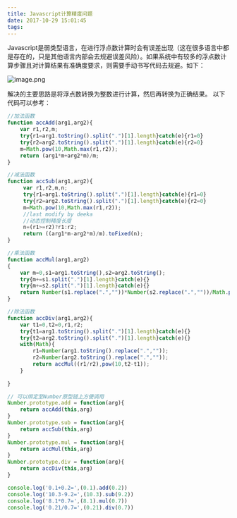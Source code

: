 ```yaml
---
title: Javascript计算精度问题
date: 2017-10-29 15:01:45
tags:
---
```


Javascript是弱类型语言，在进行浮点数计算时会有误差出现（这在很多语言中都是存在的，只是其他语言内部会去规避误差风险）。如果系统中有较多的浮点数计算步骤且对计算结果有准确度要求，则需要手动书写代码去规避。如下：

![image.png](http://upload-images.jianshu.io/upload_images/280956-0e24421bc8f4c197.png?imageMogr2/auto-orient/strip%7CimageView2/2/w/1240)

解决的主要思路是将浮点数转换为整数进行计算，然后再转换为正确结果。
以下代码可以参考：
```js
//加法函数
function accAdd(arg1,arg2){
    var r1,r2,m;
    try{r1=arg1.toString().split(".")[1].length}catch(e){r1=0}
    try{r2=arg2.toString().split(".")[1].length}catch(e){r2=0}
    m=Math.pow(10,Math.max(r1,r2));
    return (arg1*m+arg2*m)/m;
}

//减法函数
function accSub(arg1,arg2){
     var r1,r2,m,n;
     try{r1=arg1.toString().split(".")[1].length}catch(e){r1=0}
     try{r2=arg2.toString().split(".")[1].length}catch(e){r2=0}
     m=Math.pow(10,Math.max(r1,r2));
     //last modify by deeka
     //动态控制精度长度
     n=(r1>=r2)?r1:r2;
     return ((arg1*m-arg2*m)/m).toFixed(n);
}

//乘法函数
function accMul(arg1,arg2)
{
    var m=0,s1=arg1.toString(),s2=arg2.toString();
    try{m+=s1.split(".")[1].length}catch(e){}
    try{m+=s2.split(".")[1].length}catch(e){}
    return Number(s1.replace(".",""))*Number(s2.replace(".",""))/Math.pow(10,m);
}

//除法函数
function accDiv(arg1,arg2){
    var t1=0,t2=0,r1,r2;
    try{t1=arg1.toString().split(".")[1].length}catch(e){}
    try{t2=arg2.toString().split(".")[1].length}catch(e){}
    with(Math){
		r1=Number(arg1.toString().replace(".",""));
		r2=Number(arg2.toString().replace(".",""));
		return accMul((r1/r2),pow(10,t2-t1));
	}
	
}

// 可以绑定至Number原型链上方便调用
Number.prototype.add = function(arg){
	return accAdd(this,arg)
}
Number.prototype.sub = function(arg){
	return accSub(this,arg)
}
Number.prototype.mul = function(arg){
	return accMul(this,arg)
}
Number.prototype.div = function(arg){
	return accDiv(this,arg)
}

console.log('0.1+0.2=',(0.1).add(0.2))
console.log('10.3-9.2=',(10.3).sub(9.2))
console.log('8.1*0.7=',(8.1).mul(0.7))
console.log('0.21/0.7=',(0.21).div(0.7))
```